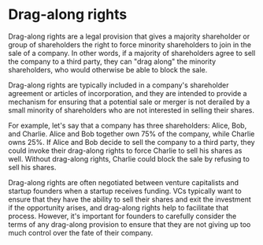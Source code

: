 # Drag-along rights

Drag-along rights are a legal provision that gives a majority shareholder or group of shareholders the right to force minority shareholders to join in the sale of a company. In other words, if a majority of shareholders agree to sell the company to a third party, they can "drag along" the minority shareholders, who would otherwise be able to block the sale.

Drag-along rights are typically included in a company's shareholder agreement or articles of incorporation, and they are intended to provide a mechanism for ensuring that a potential sale or merger is not derailed by a small minority of shareholders who are not interested in selling their shares.

For example, let's say that a company has three shareholders: Alice, Bob, and Charlie. Alice and Bob together own 75% of the company, while Charlie owns 25%. If Alice and Bob decide to sell the company to a third party, they could invoke their drag-along rights to force Charlie to sell his shares as well. Without drag-along rights, Charlie could block the sale by refusing to sell his shares.

Drag-along rights are often negotiated between venture capitalists and startup founders when a startup receives funding. VCs typically want to ensure that they have the ability to sell their shares and exit the investment if the opportunity arises, and drag-along rights help to facilitate that process. However, it's important for founders to carefully consider the terms of any drag-along provision to ensure that they are not giving up too much control over the fate of their company.
